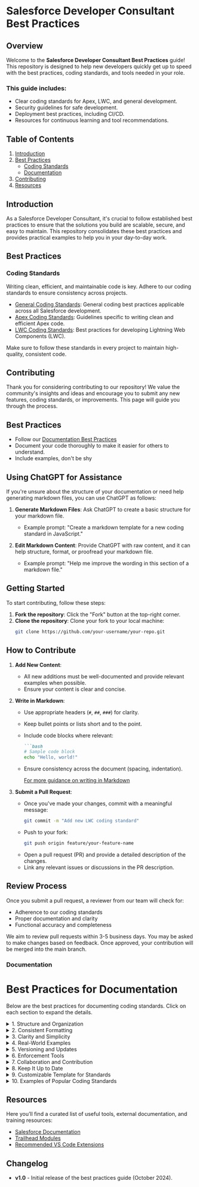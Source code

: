 ﻿# Salesforce Developer Consultant Best Practices

## Overview
Welcome to the **Salesforce Developer Consultant Best Practices** guide! This repository is designed to help new developers quickly get up to speed with the best practices, coding standards, and tools needed in your role. 

### This guide includes:
- Clear coding standards for Apex, LWC, and general development.
- Security guidelines for safe development.
- Deployment best practices, including CI/CD.
- Resources for continuous learning and tool recommendations.


## Table of Contents
1. [Introduction](#introduction)
2. [Best Practices](#best-practices)
   - [Coding Standards](#coding-standards)
   - [Documentation](#documentation)
3. [Contributing](#contributing)
4. [Resources](#resources)

## Introduction
As a Salesforce Developer Consultant, it's crucial to follow established best practices to ensure that the solutions you build are scalable, secure, and easy to maintain. This repository consolidates these best practices and provides practical examples to help you in your day-to-day work.

## Best Practices
### Coding Standards
Writing clean, efficient, and maintainable code is key. Adhere to our coding standards to ensure consistency across projects.

- [General Coding Standards](Best_Practices/General_Standards/README.md): General coding best practices applicable across all Salesforce development.
- [Apex Coding Standards](Best_Practices/Apex_Standards/README.md): Guidelines specific to writing clean and efficient Apex code.
- [LWC Coding Standards](Best_Practices/LWC_Standards/README.md): Best practices for developing Lightning Web Components (LWC).

Make sure to follow these standards in every project to maintain high-quality, consistent code.

## Contributing
Thank you for considering contributing to our repository! We value the community's insights and ideas and encourage you to submit any new features, coding standards, or improvements. This page will guide you through the process.

## Best Practices

- Follow our [Documentation Best Practices](#documentation)
- Document your code thoroughly to make it easier for others to understand.
- Include examples, don't be shy

## Using ChatGPT for Assistance

If you're unsure about the structure of your documentation or need help generating markdown files, you can use ChatGPT as follows:

1. **Generate Markdown Files**: Ask ChatGPT to create a basic structure for your markdown file.
   - Example prompt: "Create a markdown template for a new coding standard in JavaScript."

2. **Edit Markdown Content**: Provide ChatGPT with raw content, and it can help structure, format, or proofread your markdown file.
   - Example prompt: "Help me improve the wording in this section of a markdown file."

## Getting Started

To start contributing, follow these steps:
1. **Fork the repository**: Click the "Fork" button at the top-right corner.
2. **Clone the repository**: Clone your fork to your local machine:
   ```bash
   git clone https://github.com/your-username/your-repo.git

## How to Contribute

1. **Add New Content**:
   - All new additions must be well-documented and provide relevant examples when possible.
   - Ensure your content is clear and concise.

2. **Write in Markdown**:
   - Use appropriate headers (`#`, `##`, `###`) for clarity.
   - Keep bullet points or lists short and to the point.
   - Include code blocks where relevant:
     ```markdown
     ```bash
     # Sample code block
     echo "Hello, world!"
     ```
   - Ensure consistency across the document (spacing, indentation).
     
     [For more guidance on writing in Markdown](https://www.markdownguide.org/getting-started/)

3. **Submit a Pull Request**:
   - Once you've made your changes, commit with a meaningful message:
     ```bash
     git commit -m "Add new LWC coding standard"
     ```
   - Push to your fork:
     ```bash
     git push origin feature/your-feature-name
     ```
   - Open a pull request (PR) and provide a detailed description of the changes.
   - Link any relevant issues or discussions in the PR description.

## Review Process

Once you submit a pull request, a reviewer from our team will check for:
- Adherence to our coding standards
- Proper documentation and clarity
- Functional accuracy and completeness

We aim to review pull requests within 3-5 business days. You may be asked to make changes based on feedback. Once approved, your contribution will be merged into the main branch.

### Documentation
# Best Practices for Documentation

Below are the best practices for documenting coding standards. Click on each section to expand the details.

<details>
   <summary> 1. Structure and Organization </summary>
  
  - **Use Clear Categories**: Break down the coding standards into logical categories like "General Coding Standards," "Apex Coding Standards," and "LWC Coding Standards" to improve navigation.
  - **Subsections for Specific Topics**: Within each category, create subsections for topics like Naming Conventions, Commenting, Error Handling, etc.
  - **Table of Contents**: Include a table of contents at the top with links to sections for easier navigation.
  
</details>

<details>
  <summary>2. Consistent Formatting</summary>
  
  - **Markdown Usage**: Use consistent headers (`#`, `##`, `###`), lists, and code blocks to make the document visually appealing.
  - **Code Examples**: Provide code examples in fenced code blocks (```language) to ensure syntax highlighting and readability.
  - **Links to Documentation**: For advanced or company-specific rules, link to relevant documentation (e.g., Salesforce documentation for Apex standards).

</details>

<details>
  <summary>3. Clarity and Simplicity</summary>
  
  - **Keep it Simple**: Write standards in simple, concise language that is easy to understand.
  - **Justification and Explanation**: Provide reasoning for each rule, explaining why it’s necessary.
  - **Avoid Overwhelming Detail**: Focus on essential, impactful guidelines, avoiding overcomplication.
  
</details>

<details>
  <summary>4. Real-World Examples</summary>
  
  - **Good and Bad Examples**: Show both good and bad examples of code with explanations for each.
  - **Use Case Scenarios**: Provide practical examples of when to apply certain coding standards.
  
</details>

<details>
  <summary>5. Versioning and Updates</summary>
  
  - **Changelog**: Include a changelog that tracks updates to the coding standards.
  - **Use Git Version Control**: Use Git to track changes to standards, maintaining a version history.
  
</details>

<details>
  <summary>6. Enforcement Tools</summary>
  
  - **Static Code Analyzers**: Recommend or integrate tools like **ESLint** (for JavaScript) or **PMD** (for Apex) to enforce the standards.
  - **Pre-commit Hooks**: Suggest using Git pre-commit hooks to ensure standards are met before committing code.
  
</details>

<details>
  <summary>7. Collaboration and Contribution</summary>
  
  - **Collaborative Input**: Invite feedback from team members and include a process for contributing new standards.
  - **Peer Reviews**: Encourage peer code reviews to check for adherence to coding standards.
  
</details>

<details>
  <summary>8. Keep It Up to Date</summary>
  
  - **Ongoing Maintenance**: Review and update the document regularly to ensure it remains relevant.
  
</details>

<details>
  <summary>9. Customizable Template for Standards</summary>
  
  Create a template for adding new coding standards with the following sections:
  - Rule Name
  - Rule Description
  - Example Code (Good/Bad)
  - Why It Matters
  - Enforcement Mechanism (if any)
  - Related Links/Resources
  
</details>

<details>
  <summary>10. Examples of Popular Coding Standards</summary>
  
  - Include references to well-known coding standards, such as:
    - **[Google JavaScript Style Guide](https://google.github.io/styleguide/jsguide.html)**
    - **[Salesforce Apex Best Practices](https://developer.salesforce.com/docs/atlas.en-us.apexcode.meta/apexcode/apex_best_practices.htm)**
    - **[Airbnb React/JavaScript Style Guide](https://github.com/airbnb/javascript)**
  
</details>


## Resources
Here you’ll find a curated list of useful tools, external documentation, and training resources:

- [Salesforce Documentation](https://developer.salesforce.com/docs/)
- [Trailhead Modules](https://trailhead.salesforce.com/)
- [Recommended VS Code Extensions](Resources/VSCode_Extensions.md)

## Changelog
- **v1.0** - Initial release of the best practices guide (October 2024).


